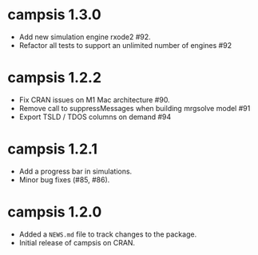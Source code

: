 # campsis 1.3.0

* Add new simulation engine rxode2 #92.
* Refactor all tests to support an unlimited number of engines #92

# campsis 1.2.2

* Fix CRAN issues on M1 Mac architecture #90.
* Remove call to suppressMessages when building mrgsolve model #91
* Export TSLD / TDOS columns on demand #94

# campsis 1.2.1

* Add a progress bar in simulations.
* Minor bug fixes (#85, #86).

# campsis 1.2.0

* Added a `NEWS.md` file to track changes to the package.
* Initial release of campsis on CRAN.
